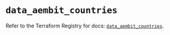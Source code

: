 # `data_aembit_countries`

Refer to the Terraform Registry for docs: [`data_aembit_countries`](https://registry.terraform.io/providers/aembit/aembit/1.25.1/docs/data-sources/countries).
